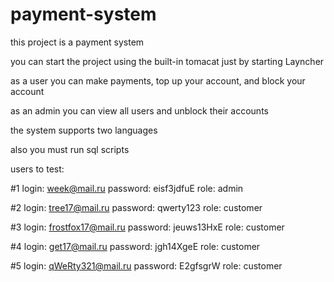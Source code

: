 # payment-system
this project is a payment system

you can start the project using the built-in tomacat just by starting Layncher

as a user you can make payments, top up your account, and block your account

as an admin you can view all users and unblock their accounts

the system supports two languages

also you must run sql scripts

users to test:

#1
login: week@mail.ru
password: eisf3jdfuE
role: admin

#2
login: tree17@mail.ru 
password: qwerty123
role: customer 

#3
login: frostfox17@mail.ru 
password: jeuws13HxE
role: customer

#4
login: get17@mail.ru 
password: jgh14XgeE
role: customer

#5
login: qWeRty321@mail.ru
password: E2gfsgrW
role: customer

